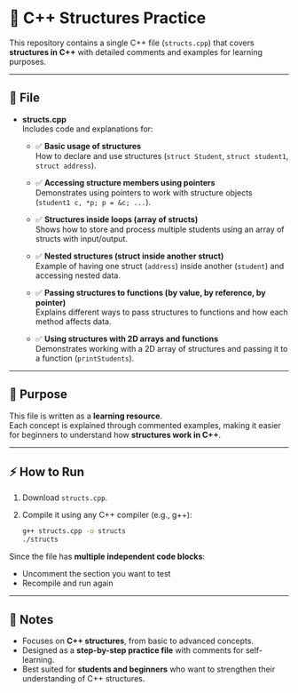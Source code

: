 # 🔹 C++ Structures Practice

This repository contains a single C++ file (`structs.cpp`) that covers **structures in C++** with detailed comments and examples for learning purposes.

---

## 📂 File

- **structs.cpp**  
  Includes code and explanations for:

  - ✅ **Basic usage of structures**  
    How to declare and use structures (`struct Student`, `struct student1`, `struct address`).

  - ✅ **Accessing structure members using pointers**  
    Demonstrates using pointers to work with structure objects (`student1 c, *p; p = &c; ...`).

  - ✅ **Structures inside loops (array of structs)**  
    Shows how to store and process multiple students using an array of structs with input/output.

  - ✅ **Nested structures (struct inside another struct)**  
    Example of having one struct (`address`) inside another (`student`) and accessing nested data.

  - ✅ **Passing structures to functions (by value, by reference, by pointer)**  
    Explains different ways to pass structures to functions and how each method affects data.

  - ✅ **Using structures with 2D arrays and functions**  
    Demonstrates working with a 2D array of structures and passing it to a function (`printStudents`).

---

## 🎯 Purpose

This file is written as a **learning resource**.  
Each concept is explained through commented examples, making it easier for beginners to understand how **structures work in C++**.

---

## ⚡ How to Run

1. Download `structs.cpp`.  
2. Compile it using any C++ compiler (e.g., g++):  

   ```bash
   g++ structs.cpp -o structs
   ./structs
Since the file has **multiple independent code blocks**:

- Uncomment the section you want to test  
- Recompile and run again
  
---

## 📝 Notes

- Focuses on **C++ structures**, from basic to advanced concepts.  
- Designed as a **step-by-step practice file** with comments for self-learning.  
- Best suited for **students and beginners** who want to strengthen their understanding of C++ structures.  
